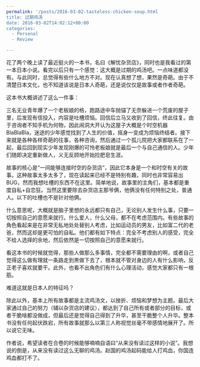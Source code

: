 ```yaml
---
permalink: '/posts/2016-03-02-tasteless-chicken-soup.html
title: 过期鸡汤
date: 2016-03-02T14:02:12+00:00
categories:
  - Personal
  - Review

---
```




花了两个晚上读了最近挺火的一本书，名曰《解忧杂货店》，同时也是我看过的第一本日本小说。看完以后只有一个感觉：这大概是过期的鸡汤吧。一点味道都没有。与此同时，总觉得有些什么地方不对。现在认真想了想，果然是奇葩。由于不清楚日本文化，也不知道该说是日本人奇葩，还是说仅仅是故事或者作者奇葩。

<!--more-->

这本书大概讲述了这么一件事：

三名无业青年爆了一个老板娘的格，跑路途中车抛锚了无奈躲进一个荒废的屋子里，后发现有信投入，内容是吐槽烦恼。回信后立马又收到了回信，终此往复。由于咨询者不知手机为何物，因此闹洞大开认为这屋子大概是个时空机器BlaBlaBla，迷途的少年感觉找到了人生的价值，摇身一变成为烦恼终结者。接下来就是各种各样奇葩的往事，各种咨询，然后通过一个孤儿院把大家都联系在了一起，最后回到现实少年发现刚爆的可怜老板娘就是最后一个与自己通信的人。少年们随即决定重新做人，义无反顾地开始捡肥皂生涯。

故事的核心是“一间能够连接时空的杂货店”，因此它本身是一个和时空有关的故事。这种故事太多太多了，现在读起来已经不是特别有趣，同时也非常容易出BUG，然而我想吐槽的东西不在这里。简单地说，故事里的主角们，基本都是重度自私+自恋狂。当然这里要除去杂货店主那爷俩，他俩没有任何特别之处，普通人。以下的吐槽也不是针对他俩。

什么意思呢，大概就是脑子里想的永远都只有自己，无论别人发生什么事，只要一切按照自己的意愿来就行。什么爱人，什么父母，都不在考虑范围内。有些故事的角色看起来是在非常无私地处处替别人考虑，比如运动员的男友，比如富二代的老爸，然而这却是更可怕的自私。他们都有如下特点：完全不考虑别人的感受，完全不给人选择的余地，然后依然是一切按照自己的意愿来就行。

看这本书的时候就觉得，那些人做那么多事情，完全都不需要理由的啊，或者自己觉得这么做有理就一条路走到黑做下去了，根本就不管对身边的人有什么影响，反正老子喜欢就要干。此外，也看不出角色们有什么心理活动，感觉大家都只有一根筋。

难道这就是日本人的特征吗？

除此以外，基本上所有故事都是主流鸡汤文，以挫折、烦恼和梦想为主题。最后大家通过自己的努力（辅以杂货店的建议），都达到了自己所有或者部分的目标，或者干脆啥都没做成，但最后还是觉得自己得到了升华，甚至干脆整个人升华。整本书没有任何起伏跌宕，所有故事就那么以第三人称视觉丝毫不带感情地展开了。所以说它无味。

作者说，希望读者在合卷的时候能够喃喃自语曰“从来没有读过这样的小说”。我想说的倒是，从来没有读过这么无聊的鸡汤。赵国的鸡汤起码能给人打鸡血，你国连鸡血都打不了。

&nbsp;

